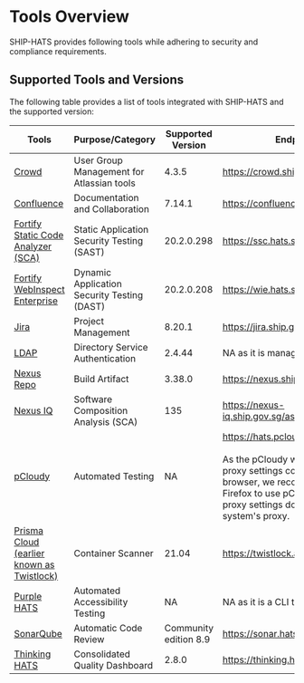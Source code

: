 # Tools Overview

SHIP-HATS provides following tools while adhering to security and compliance requirements. 

## Supported Tools and Versions

The following table provides a list of tools integrated with SHIP-HATS and the supported version:

Tools | Purpose/Category| Supported Version | Endpoint (URL) |
| --- | --- | --- | --- |
| [Crowd]() | User Group Management for Atlassian tools | 4.3.5 | https://crowd.ship.gov.sg|
|  [Confluence](confluence/overview) | Documentation and Collaboration |7.14.1 |https://confluence.ship.gov.sg/|
|  [Fortify Static Code Analyzer (SCA)]() | Static Application Security Testing (SAST) |20.2.0.298 | https://ssc.hats.stack.gov.sg/ssc |
|  [Fortify WebInspect Enterprise]() | Dynamic Application Security Testing (DAST) |20.2.0.208 | https://wie.hats.stack.gov.sg/WIE/|
|  [Jira]() | Project Management |8.20.1 |https://jira.ship.gov.sg/|
| [LDAP]() | Directory Service Authentication | 2.4.44 | NA as it is managed by Crowd. |
| [Nexus Repo]() | Build Artifact | 3.38.0 | https://nexus.ship.gov.sg/|
|  [Nexus IQ]() | Software Composition Analysis (SCA) |135 | https://nexus-iq.ship.gov.sg/assets/index.html |
| [pCloudy]() | Automated Testing| NA | https://hats.pcloudy.com/<br><br>As the pCloudy web dashboard needs proxy settings configured in your browser, we recommend you use Firefox to use pCloudy so that these proxy settings do not impact your system&#39;s proxy.|
| [Prisma Cloud (earlier known as Twistlock)]() | Container Scanner |21.04 | https://twistlock.apps.hats.stack.gov.sg/|
| [Purple HATS]() | Automated Accessibility Testing | NA | NA as it is a CLI tool. |
|  [SonarQube]() | Automatic Code Review |Community edition 8.9 | https://sonar.hats.stack.gov.sg/sonar |
|  [Thinking HATS]() | Consolidated Quality Dashboard |2.8.0 | https://thinking.hats.stack.gov.sg/ |